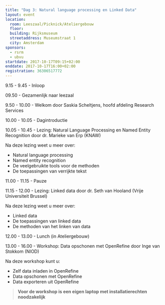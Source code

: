 ```yaml
---
title: "Dag 3: Natural language processing en Linked Data"
layout: event
location:
  room: Leeszaal/Picknick/Ateliergebouw
  floor:
  building: Rijksmuseum
  streetaddress: Museumstraat 1
  city: Amsterdam
sponsors:
  - rsrm
  - ubvu
startdate: 2017-10-17T09:15+02:00
enddate: 2017-10-17T16:00+02:00
registration: 36306517772
---
```


9.15 - 9.45 - Inloop

09.50 - Gezamenlijk naar leezaal

9.50 - 10.00 - Welkom door Saskia Scheltjens, hoofd afdeling Research Services

10.00 - 10.05 - Dagintroductie

10.05 - 10.45 - Lezing: Natural Language Processing en Named Entity Recognition door dr. Marieke van Erp (KNAW)

Na deze lezing weet u meer over: 

- Natural language processing
- Named entity recognition
- De veelgebruikte tools voor de methoden
- De toepassingen van verrijkte tekst

11.00 - 11.15 - Pauze

11.15 - 12.00 - Lezing: Linked data door dr. Seth van Hooland (Vrije Universiteit Brussel)

Na deze lezing weet u meer over: 

- Linked data
- De toepassingen van linked data
- De methoden van het linken van data

12.00 - 13.00 - Lunch (in Ateliergebouw)

13.00 - 16.00 - Workshop: Data opschonen met OpenRefine door Inge van Stokkom (NIOD)

Na deze workshop kunt u: 

- Zelf data inladen in OpenRefine
- Data opschonen met OpenRefine
- Data exporteren uit OpenRefine

> **Voor de workshop is een eigen laptop met installatierechten noodzakelijk**
